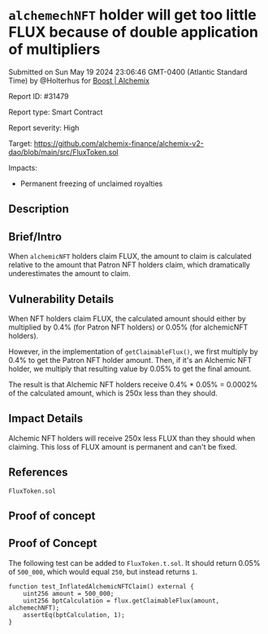 
# `alchemechNFT` holder will get too little FLUX because of double application of multipliers

Submitted on Sun May 19 2024 23:06:46 GMT-0400 (Atlantic Standard Time) by @Holterhus for [Boost | Alchemix](https://immunefi.com/bounty/alchemix-boost/)

Report ID: #31479

Report type: Smart Contract

Report severity: High

Target: https://github.com/alchemix-finance/alchemix-v2-dao/blob/main/src/FluxToken.sol

Impacts:
- Permanent freezing of unclaimed royalties

## Description
## Brief/Intro

When `alchemicNFT` holders claim FLUX, the amount to claim is calculated relative to the amount that Patron NFT holders claim, which dramatically underestimates the amount to claim.

## Vulnerability Details

When NFT holders claim FLUX, the calculated amount should either by multiplied by 0.4% (for Patron NFT holders) or 0.05% (for alchemicNFT holders).

However, in the implementation of `getClaimableFlux()`, we first multiply by 0.4% to get the Patron NFT holder amount. Then, if it's an Alchemic NFT holder, we multiply that resulting value by 0.05% to get the final amount.

The result is that Alchemic NFT holders receive 0.4% * 0.05% = 0.0002% of the calculated amount, which is 250x less than they should.

## Impact Details

Alchemic NFT holders will receive 250x less FLUX than they should when claiming. This loss of FLUX amount is permanent and can't be fixed.

## References

`FluxToken.sol`
        
## Proof of concept
## Proof of Concept

The following test can be added to `FluxToken.t.sol`. It should return 0.05% of `500_000`, which would equal `250`, but instead returns `1`.

```solidity
function test_InflatedAlchemicNFTClaim() external {
    uint256 amount = 500_000;
    uint256 bptCalculation = flux.getClaimableFlux(amount, alchemechNFT);
    assertEq(bptCalculation, 1);
}
```
